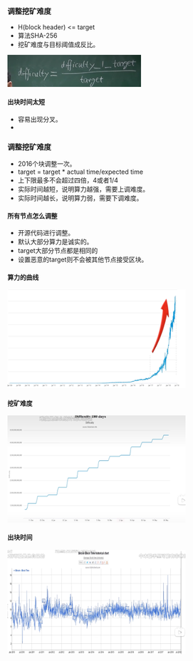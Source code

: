 
### 调整挖矿难度

- H(block header) <= target
- 算法SHA-256
- 挖矿难度与目标阈值成反比。
<img src="../pic/Pasted image 20240718175143.png" width=300>


#### 出块时间太短

- 容易出现分叉。
- 

### 调整挖矿难度
- 2016个块调整一次。
- target = target * actual time/expected time
- 上下限最多不会超过四倍，4或者1/4
- 实际时间越短，说明算力越强，需要上调难度。
- 实际时间越长，说明算力弱，需要下调难度。

#### 所有节点怎么调整
- 开源代码进行调整。
- 默认大部分算力是诚实的。
- target大部分节点都是相同的
- 设置恶意的target则不会被其他节点接受区块。

#### 算力的曲线
<img src="../pic/Pasted image 20240718180319.png" width=400>

#### 挖矿难度
<img src="../pic/Pasted image 20240718180348.png" width=400>



#### 出块时间
<img src="../pic/Pasted image 20240718180439.png" width=400>
